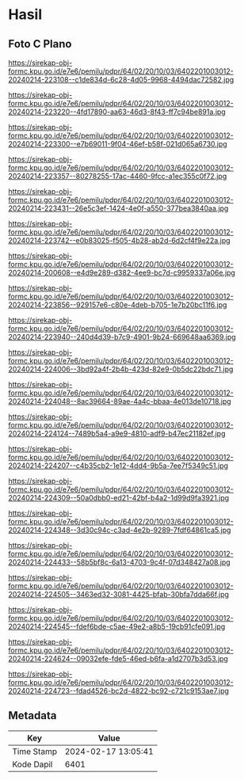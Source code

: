 # Hasil

## Foto C Plano

https://sirekap-obj-formc.kpu.go.id/e7e6/pemilu/pdpr/64/02/20/10/03/6402201003012-20240214-223108--c1de834d-6c28-4d05-9968-4494dac72582.jpg

https://sirekap-obj-formc.kpu.go.id/e7e6/pemilu/pdpr/64/02/20/10/03/6402201003012-20240214-223220--4fd17890-aa63-46d3-8f43-ff7c94be891a.jpg

https://sirekap-obj-formc.kpu.go.id/e7e6/pemilu/pdpr/64/02/20/10/03/6402201003012-20240214-223300--e7b69011-9f04-46ef-b58f-021d065a6730.jpg

https://sirekap-obj-formc.kpu.go.id/e7e6/pemilu/pdpr/64/02/20/10/03/6402201003012-20240214-223357--80278255-17ac-4460-9fcc-a1ec355c0f72.jpg

https://sirekap-obj-formc.kpu.go.id/e7e6/pemilu/pdpr/64/02/20/10/03/6402201003012-20240214-223431--26e5c3ef-1424-4e0f-a550-377bea3840aa.jpg

https://sirekap-obj-formc.kpu.go.id/e7e6/pemilu/pdpr/64/02/20/10/03/6402201003012-20240214-223742--e0b83025-f505-4b28-ab2d-6d2cf4f9e22a.jpg

https://sirekap-obj-formc.kpu.go.id/e7e6/pemilu/pdpr/64/02/20/10/03/6402201003012-20240214-200608--e4d9e289-d382-4ee9-bc7d-c9959337a06e.jpg

https://sirekap-obj-formc.kpu.go.id/e7e6/pemilu/pdpr/64/02/20/10/03/6402201003012-20240214-223856--929157e6-c80e-4deb-b705-1e7b20bc11f6.jpg

https://sirekap-obj-formc.kpu.go.id/e7e6/pemilu/pdpr/64/02/20/10/03/6402201003012-20240214-223940--240d4d39-b7c9-4901-9b24-669648aa6369.jpg

https://sirekap-obj-formc.kpu.go.id/e7e6/pemilu/pdpr/64/02/20/10/03/6402201003012-20240214-224006--3bd92a4f-2b4b-423d-82e9-0b5dc22bdc71.jpg

https://sirekap-obj-formc.kpu.go.id/e7e6/pemilu/pdpr/64/02/20/10/03/6402201003012-20240214-224048--8ac39664-89ae-4a4c-bbaa-4e013de10718.jpg

https://sirekap-obj-formc.kpu.go.id/e7e6/pemilu/pdpr/64/02/20/10/03/6402201003012-20240214-224124--7489b5a4-a9e9-4810-adf9-b47ec21182ef.jpg

https://sirekap-obj-formc.kpu.go.id/e7e6/pemilu/pdpr/64/02/20/10/03/6402201003012-20240214-224207--c4b35cb2-1e12-4dd4-9b5a-7ee7f5349c51.jpg

https://sirekap-obj-formc.kpu.go.id/e7e6/pemilu/pdpr/64/02/20/10/03/6402201003012-20240214-224309--50a0dbb0-ed21-42bf-b4a2-1d99d9fa3921.jpg

https://sirekap-obj-formc.kpu.go.id/e7e6/pemilu/pdpr/64/02/20/10/03/6402201003012-20240214-224348--3d30c94c-c3ad-4e2b-9289-7fdf64861ca5.jpg

https://sirekap-obj-formc.kpu.go.id/e7e6/pemilu/pdpr/64/02/20/10/03/6402201003012-20240214-224433--58b5bf8c-6a13-4703-9c4f-07d348427a08.jpg

https://sirekap-obj-formc.kpu.go.id/e7e6/pemilu/pdpr/64/02/20/10/03/6402201003012-20240214-224505--3463ed32-3081-4425-bfab-30bfa7dda66f.jpg

https://sirekap-obj-formc.kpu.go.id/e7e6/pemilu/pdpr/64/02/20/10/03/6402201003012-20240214-224545--fdef6bde-c5ae-49e2-a8b5-19cb91cfe091.jpg

https://sirekap-obj-formc.kpu.go.id/e7e6/pemilu/pdpr/64/02/20/10/03/6402201003012-20240214-224624--09032efe-fde5-46ed-b6fa-a1d2707b3d53.jpg

https://sirekap-obj-formc.kpu.go.id/e7e6/pemilu/pdpr/64/02/20/10/03/6402201003012-20240214-224723--fdad4526-bc2d-4822-bc92-c721c9153ae7.jpg


## Metadata

| Key        | Value               |
| ---------- | ------------------- |
| Time Stamp | 2024-02-17 13:05:41 |
| Kode Dapil | 6401                |



